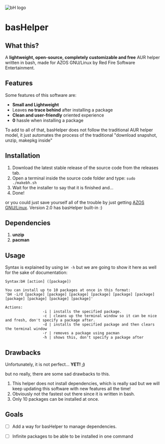 
![bH logo](https://github.com/RedFireSoftwareEntertainment/basHelper/assets/98542488/c1f541ab-f861-4b4e-873a-99cf8124f340)

# basHelper

## What this?

A **lightweight, open-source, completely customizable and free** AUR helper written in bash, made for AZOS GNU/Linux by Red Fire Software Entertainment.

## Features

Some features of this software are:

 - **Small and Lightweight**
 - Leaves **no trace behind** after installing a package
 - **Clean and user-friendly** oriented experience
 - **0** hassle when installing a package
 
 To add to all of that, basHelper does not follow the traditional AUR helper model, it just automates the process of the traditional "download snapshot, unzip, makepkg inside"

## Installation

 

 1. Download the latest stable release of the source code from the releases tab.
 2. Open a terminal inside the source code folder and type: `sudo ./makebh.sh`
 3. Wait for the installer to say that it is finished and...
 4. Done!
 
 or you could just save yourself all of the trouble by just getting [AZOS GNU/Linux](https://sites.google.com/view/azosofficialsite/download/versions). Version 2.0 has basHelper built-in :)

## Dependencies

 1. **unzip**
 2. **pacman**

## Usage
Syntax is explained by using `bH -h` but we are going to show it here as well for the sake of documentation:

   

    Syntax:bH [action] ([package])
    
    You can install up to 10 packages at once in this format:
    'bH -i/d [package] [package] [package] [package] [package] [package] [package] [package] [package] [package]'
    
    Actions:
                     -i | installs the specified package.
                     -c | cleans up the terminal window so it can be nice and fresh, don't specify a package after.
                     -d | installs the specified package and then clears the terminal window
                     -r | removes a package using pacman
                     -h | shows this, don't specify a package after


## Drawbacks
Unfortunately, it is not perfect... **YET! ;)**

but no really, there are some sad drawbacks to this.

 1. This helper does not install dependencies, which is really sad but we will keep updating this software with new features all the time!
 2. Obviously not the fastest out there since it is written in bash.
 3. Only 10 packages can be installed at once.
 
## Goals
 - [ ] Add a way for basHelper to manage dependencies.
 - [ ] Infinite packages to be able to be installed in one command

